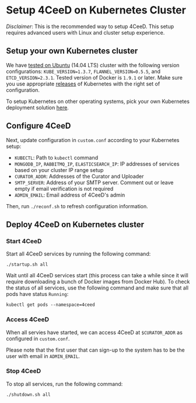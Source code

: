 Setup 4CeeD on Kubernetes Cluster 
====

*Disclaimer*: This is the recommended way to setup 4CeeD. This setup requires advanced users with Linux and cluster setup experience.

## Setup your own Kubernetes cluster

We have [tested on Ubuntu](https://kubernetes.io/docs/getting-started-guides/ubuntu/manual/) (14.04 LTS) cluster with the following version configurations: `KUBE_VERSION=1.3.7`, `FLANNEL_VERSION=0.5.5`, and `ETCD_VERSION=2.3.1`. Tested version of Docker is `1.9.1` or later. Make sure you use appropriate [releases](https://github.com/kubernetes/kubernetes/releases) of Kubernetes with the right set of configuration. 

To setup Kubernetes on other operating systems, pick your own Kubernetes deployment solution [here](https://kubernetes.io/docs/setup/pick-right-solution/). 

## Configure 4CeeD

Next, update configuration in `custom.conf` according to your Kubernetes setup:

* `KUBECTL`: Path to `kubectl` command
* `MONGODB_IP`, `RABBITMQ_IP`, `ELASTICSEARCH_IP`: IP addresses of services based on your cluster IP range setup
* `CURATOR_ADDR`: Addresses of the Curator and Uploader 
* `SMTP_SERVER`: Address of your SMTP server. Comment out or leave empty if email verification is not required
* `ADMIN_EMAIL`: Email address of 4CeeD's admin

Then, run `./reconf.sh` to refresh configuration information.

## Deploy 4CeeD on Kubernetes cluster

### Start 4CeeD 

Start all 4CeeD services by running the following command:
```
./startup.sh all
```

Wait until all 4CeeD services start (this process can take a while since it will require downloading a bunch of Docker images from Docker Hub). To check the status of all services, use the following command and make sure that all pods have status `Running`:

```
kubectl get pods --namespace=4ceed
```

### Access 4CeeD
When all servies have started, we can access 4CeeD at `$CURATOR_ADDR` as configured in `custom.conf`.

Please note that the first user that can sign-up to the system has to be the user with email in `ADMIN_EMAIL`.

### Stop 4CeeD
To stop all services, run the following command:
```
./shutdown.sh all
```

